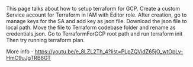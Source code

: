 This page talks about how to setup terraform for GCP.
Create a custom Service account for Terraform in IAM with Editor role.
After creation, go to manage keys for the SA and add key as json file.
Download the json file to local path.
Move the file to Terraform codebase folder and rename as credentials.json.
Go to TerraformForGCP root path and run terraform init
Then try running terraform plan.

More info - https://youtu.be/e_8LZL2Th_4?list=PLpZQVidZ65jO_wtOpLv-HmC9uJgTRB8GT